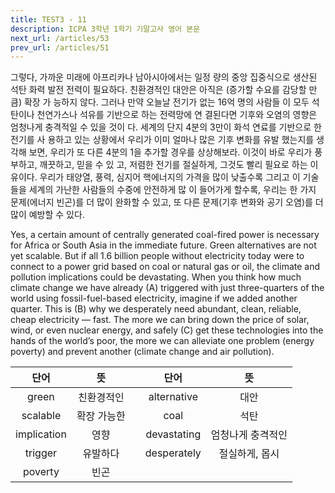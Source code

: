```yaml
---
title: TEST3 - 11
description: ICPA 3학년 1학기 기말고사 영어 본문
next_url: /articles/53
prev_url: /articles/51
---
```


그렇다, 가까운 미래에 아프리카나 남아시아에서는 일정 량의 중앙 집중식으로 생산된 석탄 화력 발전 전력이 필요하다. 친환경적인 대안은 아직은 (증가할 수요를 감당할 만큼) 확장 가 능하지 않다. 그러나 만약 오늘날 전기가 없는 16억 명의 사람들 이 모두 석탄이나 천연가스나 석유를 기반으로 하는 전력망에 연 결된다면 기후와 오염의 영향은 엄청나게 충격적일 수 있을 것이 다. 세계의 단지 4분의 3만이 화석 연료를 기반으로 한 전기를 사 용하고 있는 상황에서 우리가 이미 얼마나 많은 기후 변화를 유발 했는지를 생각해 보면, 우리가 또 다른 4분의 1을 추가할 경우를 상상해보라. 이것이 바로 우리가 풍부하고, 깨끗하고, 믿을 수 있 고, 저렴한 전기를 절실하게, 그것도 빨리 필요로 하는 이유이다. 우리가 태양열, 풍력, 심지어 핵에너지의 가격을 많이 낮출수록 그리고 이 기술들을 세계의 가난한 사람들의 수중에 안전하게 많 이 들어가게 할수록, 우리는 한 가지 문제(에너지 빈곤)를 더 많이 완화할 수 있고, 또 다른 문제(기후 변화와 공기 오염)를 더 많이 예방할 수 있다.

Yes, a certain amount of centrally generated coal-fired power is necessary for Africa or South Asia in the immediate future. Green alternatives are not yet scalable. But if all 1.6 billion people without electricity today were to connect to a power grid based on coal or natural gas or oil, the climate and pollution implications could be devastating. When you think how much climate change we have already (A) triggered with just three-quarters of the world using fossil-fuel-based electricity, imagine if we added another quarter. This is (B) why we desperately need abundant, clean, reliable, cheap electricity — fast. The more we can bring down the price of solar, wind, or even nuclear energy, and safely (C) get these technologies into the hands of the world’s poor, the more we can alleviate one problem (energy poverty) and prevent another (climate change and air pollution).

|단어|뜻| |단어|뜻|
|:--------------:|:------------------------------:|-|:--------------:|:------------------------------:|
|green|친환경적인||alternative|대안|
|scalable|확장 가능한||coal|석탄|
|implication|영향||devastating|엄청나게 충격적인|
|trigger|유발하다||desperately|절실하게, 몹시|
|poverty|빈곤||||
